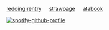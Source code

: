 [redoing rentry](https://github.com/culturalphilistine)⠀⠀[strawpage](https://blarvink.straw.page)⠀⠀[atabook](https://culturalphilistine.atabook.org/?page=1)


[![spotify-github-profile](https://spotify-github-profile.kittinanx.com/api/view?uid=31ld6snspnl7bqiru4xskv4r74tm&cover_image=true&theme=natemoo-re&show_offline=true&background_color=000000&interchange=false&bar_color=7d0505&bar_color_cover=false)](https://github.com/kittinan/spotify-github-profile)
